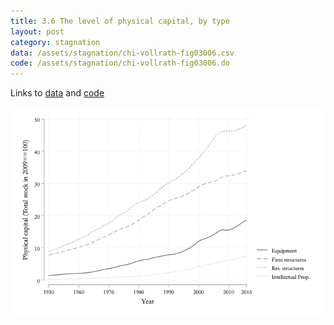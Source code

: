 ```yaml
---
title: 3.6 The level of physical capital, by type
layout: post
category: stagnation
data: /assets/stagnation/chi-vollrath-fig03006.csv
code: /assets/stagnation/chi-vollrath-fig03006.do
---
```


Links to [data](/assets/stagnation/chi-vollrath-fig03006.csv) and [code](/assets/stagnation/chi-vollrath-fig03006.do) 

![3.6 The level of physical capital, by type](/assets/stagnation/chi-vollrath-fig03006.png)
